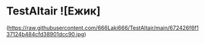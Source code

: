 # TestAltair ![Ежик]
(https://raw.githubusercontent.com/666Laki666/TestAltair/main/672426f6f137124b484cfd38901dcc90.jpg)
